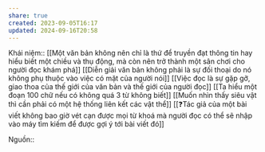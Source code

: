 ```yaml
---
share: true
created: 2023-09-05T16:17
updated: 2024-09-16T20:58
---
```

Khái niệm:: 
[[Một văn bản không nên chỉ là thứ để truyền đạt thông tin hay hiểu biết một chiều và thụ động, mà còn nên trở thành một sân chơi cho người đọc khám phá]]
[[Diễn giải văn bản không phải là sự đối thoại do nó không phụ thuộc vào việc có mặt của người nói]]
[[Việc đọc là sự gặp gỡ, giao thoa của thế giới của văn bản và thế giới của người đọc]]
[[Ta hiểu một đoạn 100 chữ nếu có không quá 3 từ không biết]]
[[Muốn nhìn thấy siêu vật thì cần phải có một hệ thống liên kết các vật thể]]
[[❓Tác giả của một bài viết không bao giờ vét cạn được mọi từ khoá mà người đọc có thể sẽ nhập vào máy tìm kiếm để được gợi ý tới bài viết đó]]

Nguồn:: 
